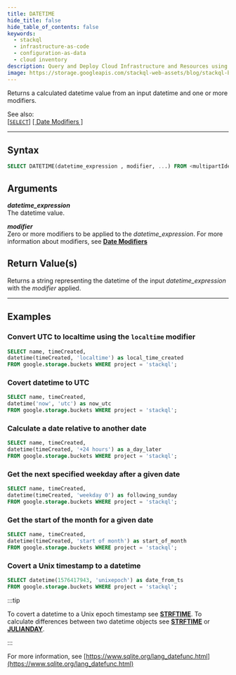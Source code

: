 ```yaml
---
title: DATETIME
hide_title: false
hide_table_of_contents: false
keywords:
  - stackql
  - infrastructure-as-code
  - configuration-as-data
  - cloud inventory
description: Query and Deploy Cloud Infrastructure and Resources using SQL
image: https://storage.googleapis.com/stackql-web-assets/blog/stackql-blog-post-featured-image.png
---
```

Returns a calculated datetime value from an input datetime and one or more modifiers.  

See also:  
[[` SELECT `]](/docs/language-spec/select) [[ Date Modifiers ]](/docs/language-spec/functions/datetime/date_modifiers) 

* * * 

## Syntax

```sql
SELECT DATETIME(datetime_expression , modifier, ...) FROM <multipartIdentifier>;
```

## Arguments

__*datetime_expression*__  
The datetime value.

__*modifier*__  
Zero or more modifiers to be applied to the *datetime_expression*.  For more information about modifiers, see [**Date Modifiers**](/docs/language-spec/functions/datetime/date_modifiers)

## Return Value(s)

Returns a string representing the datetime of the input *datetime_expression* with the *modifier* applied.

* * *

## Examples

### Convert UTC to localtime using the `localtime` modifier

```sql
SELECT name, timeCreated,
datetime(timeCreated, 'localtime') as local_time_created
FROM google.storage.buckets WHERE project = 'stackql';
```

### Covert datetime to UTC

```sql
SELECT name, timeCreated,
datetime('now', 'utc') as now_utc
FROM google.storage.buckets WHERE project = 'stackql';
```

### Calculate a date relative to another date

```sql
SELECT name, timeCreated,
datetime(timeCreated, '+24 hours') as a_day_later
FROM google.storage.buckets WHERE project = 'stackql';
```

### Get the next specified weekday after a given date

```sql
SELECT name, timeCreated,
datetime(timeCreated, 'weekday 0') as following_sunday
FROM google.storage.buckets WHERE project = 'stackql';
```

### Get the start of the month for a given date

```sql
SELECT name, timeCreated,
datetime(timeCreated, 'start of month') as start_of_month
FROM google.storage.buckets WHERE project = 'stackql';
```

### Covert a Unix timestamp to a datetime

```sql
SELECT datetime(1576417943, 'unixepoch') as date_from_ts
FROM google.storage.buckets WHERE project = 'stackql';
```

:::tip 

To covert a datetime to a Unix epoch timestamp see [**STRFTIME**](/docs/language-spec/functions/datetime/strftime).  To calculate differences between two datetime objects see [**STRFTIME**](/docs/language-spec/functions/datetime/strftime) or [**JULIANDAY**](/docs/language-spec/functions/datetime/julianday).

:::

For more information, see [https://www.sqlite.org/lang_datefunc.html](https://www.sqlite.org/lang_datefunc.html)
